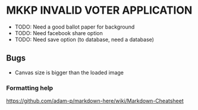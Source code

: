 # MKKP INVALID VOTER APPLICATION
* TODO: Need a good ballot paper for background
* TODO: Need facebook share option
* TODO: Need save option (to database, need a database)

## Bugs
* Canvas size is bigger than the loaded image

### Formatting help
https://github.com/adam-p/markdown-here/wiki/Markdown-Cheatsheet